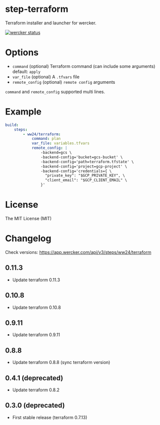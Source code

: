 # step-terraform

Terraform installer and launcher for wercker.

[![wercker status](https://app.wercker.com/status/bd2d39bbc95b4b12caeb5caa3b495660/m/master "wercker status")](https://app.wercker.com/project/byKey/bd2d39bbc95b4b12caeb5caa3b495660)

# Options

- `command` (optional) Terraform command (can include some arguments) default: `apply`
- `var_file` (optional) A `.tfvars` file
- `remote_config` (optional) `remote config` arguments

`command` and `remote_config` supported multi lines.

# Example

```yaml
build:
    steps:
        - ww24/terraform:
            command: plan
            var_file: variables.tfvars
            remote_config: |
                -backend=gcs \
                -backend-config='bucket=gcs-bucket' \
                -backend-config='path=terraform.tfstate' \
                -backend-config='project=gcp-project' \
                -backend-config='credentials={ \
                  "private_key": "$GCP_PRIVATE_KEY", \
                  "client_email": "$GCP_CLIENT_EMAIL" \
                }'
```

# License

The MIT License (MIT)

# Changelog
Check versions: https://app.wercker.com/api/v3/steps/ww24/terraform

## 0.11.3
- Update terraform 0.11.3

## 0.10.8
- Update terraform 0.10.8

## 0.9.11
- Update terraform 0.9.11

## 0.8.8
- Update terraform 0.8.8 (sync terraform version)

## 0.4.1 (deprecated)
- Update terraform 0.8.2

## 0.3.0 (deprecated)
- First stable release (terraform 0.7.13)
